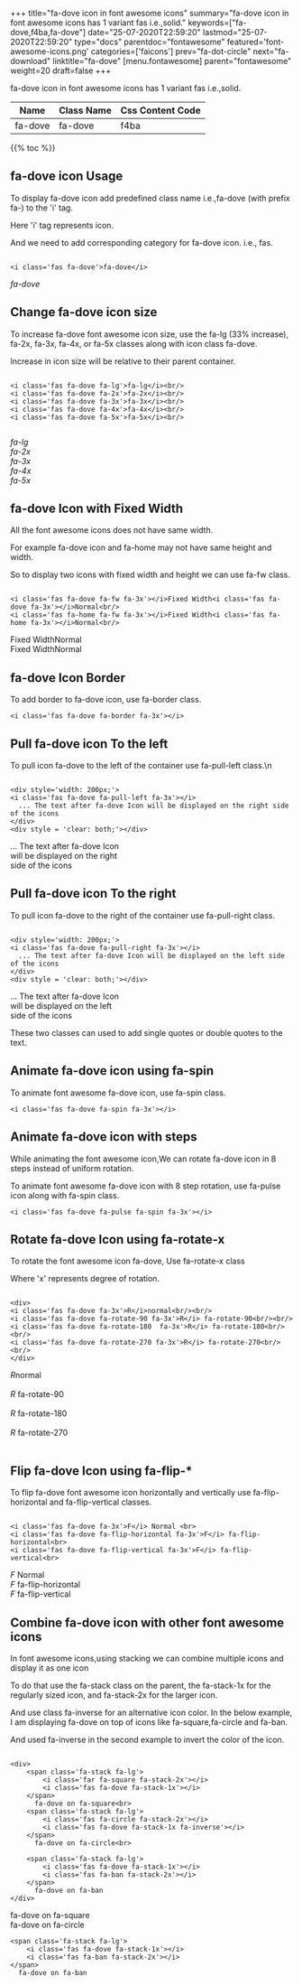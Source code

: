 +++
title="fa-dove icon in font awesome icons"
summary="fa-dove icon in font awesome icons has 1 variant fas i.e.,solid."
keywords=["fa-dove,f4ba,fa-dove"]
date="25-07-2020T22:59:20"
lastmod="25-07-2020T22:59:20"
type="docs"
parentdoc="fontawesome"
featured='font-awesome-icons.png'
categories=['faicons']
prev="fa-dot-circle"
next="fa-download"
linktitle="fa-dove"
[menu.fontawesome]
parent="fontawesome"
weight=20
draft=false
+++


fa-dove icon in font awesome icons has 1 variant fas i.e.,solid.

<div class='table-responsive'><table class='table'><thead><tr><th>Name</th><th>Class Name</th><th>Css Content Code</th></tr></thead><tbody><tr><td>fa-dove</td><td>fa-dove</td><td>f4ba</td></tr></tbody></table></div>


{{% toc %}}


## fa-dove icon Usage

To display fa-dove icon add predefined class name i.e.,fa-dove (with prefix fa-) to the 'i' tag.

Here 'i' tag represents icon.

And we need to add corresponding category for fa-dove icon. i.e., fas.


```

<i class='fas fa-dove'>fa-dove</i>
```

<i class='fas fa-dove'>fa-dove</i>




## Change fa-dove icon size
To increase fa-dove font awesome icon size, use the fa-lg (33% increase), fa-2x, fa-3x, fa-4x, or fa-5x classes along with icon class fa-dove.

Increase in icon size will be relative to their parent container. 

```

<i class='fas fa-dove fa-lg'>fa-lg</i><br/>
<i class='fas fa-dove fa-2x'>fa-2x</i><br/>
<i class='fas fa-dove fa-3x'>fa-3x</i><br/>
<i class='fas fa-dove fa-4x'>fa-4x</i><br/>
<i class='fas fa-dove fa-5x'>fa-5x</i><br/>
            
```

<i class='fas fa-dove fa-lg'>fa-lg</i><br/>
<i class='fas fa-dove fa-2x'>fa-2x</i><br/>
<i class='fas fa-dove fa-3x'>fa-3x</i><br/>
<i class='fas fa-dove fa-4x'>fa-4x</i><br/>
<i class='fas fa-dove fa-5x'>fa-5x</i><br/>
            



## fa-dove Icon with Fixed Width 

All the font awesome icons does not have same width.

For example fa-dove icon and fa-home may not have same height and width.

So to display two icons with fixed width and height we can use fa-fw class.


```

<i class='fas fa-dove fa-fw fa-3x'></i>Fixed Width<i class='fas fa-dove fa-3x'></i>Normal<br/>
<i class='fas fa-home fa-fw fa-3x'></i>Fixed Width<i class='fas fa-home fa-3x'></i>Normal<br/>
```

<i class='fas fa-dove fa-fw fa-3x'></i>Fixed Width<i class='fas fa-dove fa-3x'></i>Normal<br/>
<i class='fas fa-home fa-fw fa-3x'></i>Fixed Width<i class='fas fa-home fa-3x'></i>Normal<br/>



## fa-dove Icon Border 

To add border to fa-dove icon, use fa-border class.


```
<i class='fas fa-dove fa-border fa-3x'></i>

```
<i class='fas fa-dove fa-border fa-3x'></i>





## Pull fa-dove icon To the left

To pull icon fa-dove to the left of the container use fa-pull-left class.\n

```

<div style='width: 200px;'>
<i class='fas fa-dove fa-pull-left fa-3x'></i>
  ... The text after fa-dove Icon will be displayed on the right side of the icons
</div>
<div style = 'clear: both;'></div>
```

<div style='width: 200px;'>
<i class='fas fa-dove fa-pull-left fa-3x'></i>
  ... The text after fa-dove Icon will be displayed on the right side of the icons
</div>
<div style = 'clear: both;'></div>




## Pull fa-dove icon To the right
To pull icon fa-dove to the right of the container use fa-pull-right class.

```

<div style='width: 200px;'>
<i class='fas fa-dove fa-pull-right fa-3x'></i>
  ... The text after fa-dove Icon will be displayed on the left side of the icons
</div>
<div style = 'clear: both;'></div>
```

<div style='width: 200px;'>
<i class='fas fa-dove fa-pull-right fa-3x'></i>
  ... The text after fa-dove Icon will be displayed on the left side of the icons
</div>
<div style = 'clear: both;'></div>

These two classes can used to add single quotes or double quotes to the text.


## Animate fa-dove icon using fa-spin
To animate font awesome fa-dove icon, use fa-spin class.

```
<i class='fas fa-dove fa-spin fa-3x'></i>
```
<i class='fas fa-dove fa-spin fa-3x'></i>




## Animate fa-dove icon with steps
While animating the font awesome icon,We can rotate fa-dove icon in 8 steps instead of uniform rotation.

To animate font awesome fa-dove icon with 8 step rotation, use fa-pulse icon along with fa-spin class.


```
<i class='fas fa-dove fa-pulse fa-spin fa-3x'></i>

```
<i class='fas fa-dove fa-pulse fa-spin fa-3x'></i>





## Rotate fa-dove Icon using fa-rotate-x
To rotate the font awesome icon fa-dove, Use fa-rotate-x class

Where 'x' represents degree of rotation.


```

<div>
<i class='fas fa-dove fa-3x'>R</i>normal<br/><br/>
<i class='fas fa-dove fa-rotate-90 fa-3x'>R</i> fa-rotate-90<br/><br/> 
<i class='fas fa-dove fa-rotate-180  fa-3x'>R</i> fa-rotate-180<br/><br/> 
<i class='fas fa-dove fa-rotate-270 fa-3x'>R</i> fa-rotate-270<br/><br/>
</div>
```

<div>
<i class='fas fa-dove fa-3x'>R</i>normal<br/><br/>
<i class='fas fa-dove fa-rotate-90 fa-3x'>R</i> fa-rotate-90<br/><br/> 
<i class='fas fa-dove fa-rotate-180  fa-3x'>R</i> fa-rotate-180<br/><br/> 
<i class='fas fa-dove fa-rotate-270 fa-3x'>R</i> fa-rotate-270<br/><br/>
</div>




## Flip fa-dove Icon using fa-flip-*
To flip fa-dove font awesome icon horizontally and vertically use fa-flip-horizontal and fa-flip-vertical classes. 

```

<i class='fas fa-dove fa-3x'>F</i> Normal <br>
<i class='fas fa-dove fa-flip-horizontal fa-3x'>F</i> fa-flip-horizontal<br>
<i class='fas fa-dove fa-flip-vertical fa-3x'>F</i> fa-flip-vertical<br>
```

<i class='fas fa-dove fa-3x'>F</i> Normal <br>
<i class='fas fa-dove fa-flip-horizontal fa-3x'>F</i> fa-flip-horizontal<br>
<i class='fas fa-dove fa-flip-vertical fa-3x'>F</i> fa-flip-vertical<br>




## Combine fa-dove icon with other font awesome icons
In font awesome icons,using stacking we can combine multiple icons and display it as one icon 

To do that use the fa-stack class on the parent, the fa-stack-1x for the regularly sized icon, and fa-stack-2x for the larger icon.

And use class fa-inverse for an alternative icon color. 
In the below example, I am displaying fa-dove on top of icons like fa-square,fa-circle and fa-ban.

And used fa-inverse in the second example to invert the color of the icon.

```

<div>
    <span class='fa-stack fa-lg'>
        <i class='far fa-square fa-stack-2x'></i>
        <i class='fas fa-dove fa-stack-1x'></i>
    </span>
      fa-dove on fa-square<br>
    <span class='fa-stack fa-lg'>
        <i class='fas fa-circle fa-stack-2x'></i>
        <i class='fas fa-dove fa-stack-1x fa-inverse'></i>
    </span>
      fa-dove on fa-circle<br>

    <span class='fa-stack fa-lg'>
        <i class='fas fa-dove fa-stack-1x'></i>
        <i class='fas fa-ban fa-stack-2x'></i>
    </span>
      fa-dove on fa-ban
</div>
```

<div>
    <span class='fa-stack fa-lg'>
        <i class='far fa-square fa-stack-2x'></i>
        <i class='fas fa-dove fa-stack-1x'></i>
    </span>
      fa-dove on fa-square<br>
    <span class='fa-stack fa-lg'>
        <i class='fas fa-circle fa-stack-2x'></i>
        <i class='fas fa-dove fa-stack-1x fa-inverse'></i>
    </span>
      fa-dove on fa-circle<br>

    <span class='fa-stack fa-lg'>
        <i class='fas fa-dove fa-stack-1x'></i>
        <i class='fas fa-ban fa-stack-2x'></i>
    </span>
      fa-dove on fa-ban
</div>






